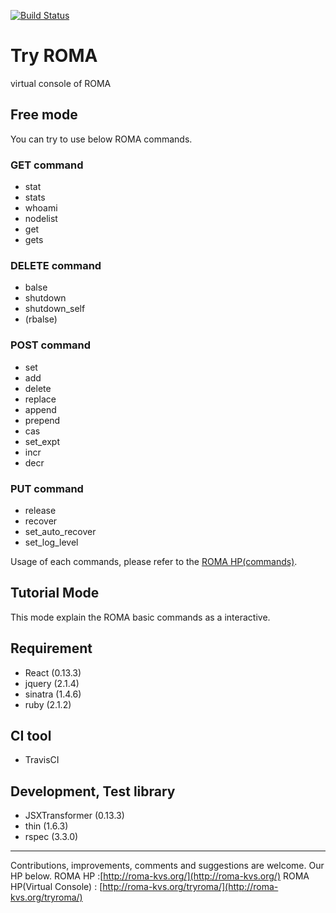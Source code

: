 [![Build Status](https://travis-ci.org/hiroaki-iwase/try-roma.svg?branch=travis)](https://travis-ci.org/hiroaki-iwase/try-roma)

# Try ROMA
virtual console of ROMA

## Free mode
You can try to use below ROMA commands.
### GET command
- stat
- stats
- whoami
- nodelist
- get
- gets

### DELETE command
- balse
- shutdown
- shutdown_self
- (rbalse)

### POST command
- set
- add
- delete
- replace
- append
- prepend
- cas
- set_expt
- incr
- decr

### PUT command
- release
- recover
- set_auto_recover
- set_log_level

Usage of each commands, please refer to the [ROMA HP(commands)](http://roma-kvs.org/commands.html).

## Tutorial Mode
This mode explain the ROMA basic commands as a interactive.

## Requirement
- React (0.13.3)
- jquery (2.1.4)
- sinatra (1.4.6)
- ruby (2.1.2)

## CI tool
- TravisCI

## Development, Test library
- JSXTransformer (0.13.3)
- thin (1.6.3)
- rspec (3.3.0)

- - -
Contributions, improvements, comments and suggestions are welcome.
Our HP below.
ROMA HP :[http://roma-kvs.org/](http://roma-kvs.org/)
ROMA HP(Virtual Console) : [http://roma-kvs.org/tryroma/](http://roma-kvs.org/tryroma/)

